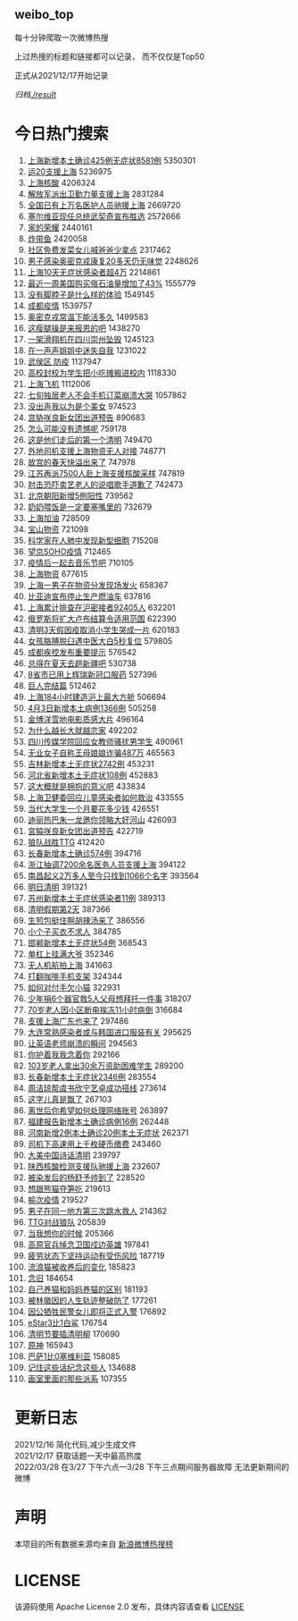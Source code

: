 weibo_top  
---
每十分钟爬取一次微博热搜  

上过热搜的标题和链接都可以记录， 而不仅仅是Top50

正式从2021/12/17开始记录  

*归档[./result](./result/)*

# 今日热门搜索  
1. [上海新增本土确诊425例无症状8581例](https://s.weibo.com//weibo?q=%23%E4%B8%8A%E6%B5%B7%E6%96%B0%E5%A2%9E%E6%9C%AC%E5%9C%9F%E7%A1%AE%E8%AF%8A425%E4%BE%8B%E6%97%A0%E7%97%87%E7%8A%B68581%E4%BE%8B%23&Refer=top) 5350301
2. [运20支援上海](https://s.weibo.com//weibo?q=%E8%BF%9020%E6%94%AF%E6%8F%B4%E4%B8%8A%E6%B5%B7&Refer=top) 5236975
3. [上海核酸](https://s.weibo.com//weibo?q=%23%E4%B8%8A%E6%B5%B7%E6%A0%B8%E9%85%B8%23&Refer=top) 4206324
4. [解放军派出卫勤力量支援上海](https://s.weibo.com//weibo?q=%23%E8%A7%A3%E6%94%BE%E5%86%9B%E6%B4%BE%E5%87%BA%E5%8D%AB%E5%8B%A4%E5%8A%9B%E9%87%8F%E6%94%AF%E6%8F%B4%E4%B8%8A%E6%B5%B7%23&Refer=top) 2831284
5. [全国已有上万名医护人员驰援上海](https://s.weibo.com//weibo?q=%23%E5%85%A8%E5%9B%BD%E5%B7%B2%E6%9C%89%E4%B8%8A%E4%B8%87%E5%90%8D%E5%8C%BB%E6%8A%A4%E4%BA%BA%E5%91%98%E9%A9%B0%E6%8F%B4%E4%B8%8A%E6%B5%B7%23&Refer=top) 2669720
6. [塞尔维亚现任总统武契奇宣布胜选](https://s.weibo.com//weibo?q=%23%E5%A1%9E%E5%B0%94%E7%BB%B4%E4%BA%9A%E7%8E%B0%E4%BB%BB%E6%80%BB%E7%BB%9F%E6%AD%A6%E5%A5%91%E5%A5%87%E5%AE%A3%E5%B8%83%E8%83%9C%E9%80%89%23&Refer=top) 2572666
7. [家的荣耀](https://s.weibo.com//weibo?q=%23%E5%AE%B6%E7%9A%84%E8%8D%A3%E8%80%80%23&Refer=top) 2440161
8. [炸带鱼](https://s.weibo.com//weibo?q=%E7%82%B8%E5%B8%A6%E9%B1%BC&Refer=top) 2420058
9. [社区免费发菜女儿喊爸爸少拿点](https://s.weibo.com//weibo?q=%23%E7%A4%BE%E5%8C%BA%E5%85%8D%E8%B4%B9%E5%8F%91%E8%8F%9C%E5%A5%B3%E5%84%BF%E5%96%8A%E7%88%B8%E7%88%B8%E5%B0%91%E6%8B%BF%E7%82%B9%23&Refer=top) 2317462
10. [男子感染奥密克戎康复20多天仍无味觉](https://s.weibo.com//weibo?q=%23%E7%94%B7%E5%AD%90%E6%84%9F%E6%9F%93%E5%A5%A5%E5%AF%86%E5%85%8B%E6%88%8E%E5%BA%B7%E5%A4%8D20%E5%A4%9A%E5%A4%A9%E4%BB%8D%E6%97%A0%E5%91%B3%E8%A7%89%23&Refer=top) 2248626
11. [上海10天无症状感染者超4万](https://s.weibo.com//weibo?q=%23%E4%B8%8A%E6%B5%B710%E5%A4%A9%E6%97%A0%E7%97%87%E7%8A%B6%E6%84%9F%E6%9F%93%E8%80%85%E8%B6%854%E4%B8%87%23&Refer=top) 2214861
12. [最近一周美国购买俄石油量增加了43%](https://s.weibo.com//weibo?q=%23%E6%9C%80%E8%BF%91%E4%B8%80%E5%91%A8%E7%BE%8E%E5%9B%BD%E8%B4%AD%E4%B9%B0%E4%BF%84%E7%9F%B3%E6%B2%B9%E9%87%8F%E5%A2%9E%E5%8A%A0%E4%BA%8643%25%23&Refer=top) 1555779
13. [没有脚脖子是什么样的体验](https://s.weibo.com//weibo?q=%23%E6%B2%A1%E6%9C%89%E8%84%9A%E8%84%96%E5%AD%90%E6%98%AF%E4%BB%80%E4%B9%88%E6%A0%B7%E7%9A%84%E4%BD%93%E9%AA%8C%23&Refer=top) 1549145
14. [成都疫情](https://s.weibo.com//weibo?q=%23%E6%88%90%E9%83%BD%E7%96%AB%E6%83%85%23&Refer=top) 1539757
15. [奥密克戎常温下能活多久](https://s.weibo.com//weibo?q=%23%E5%A5%A5%E5%AF%86%E5%85%8B%E6%88%8E%E5%B8%B8%E6%B8%A9%E4%B8%8B%E8%83%BD%E6%B4%BB%E5%A4%9A%E4%B9%85%23&Refer=top) 1499583
16. [这瘦腿操是来报恩的吧](https://s.weibo.com//weibo?q=%23%E8%BF%99%E7%98%A6%E8%85%BF%E6%93%8D%E6%98%AF%E6%9D%A5%E6%8A%A5%E6%81%A9%E7%9A%84%E5%90%A7%23&Refer=top) 1438270
17. [一架滑翔机在四川崇州坠毁](https://s.weibo.com//weibo?q=%23%E4%B8%80%E6%9E%B6%E6%BB%91%E7%BF%94%E6%9C%BA%E5%9C%A8%E5%9B%9B%E5%B7%9D%E5%B4%87%E5%B7%9E%E5%9D%A0%E6%AF%81%23&Refer=top) 1245123
18. [在一声声姐姐中迷失自我](https://s.weibo.com//weibo?q=%23%E5%9C%A8%E4%B8%80%E5%A3%B0%E5%A3%B0%E5%A7%90%E5%A7%90%E4%B8%AD%E8%BF%B7%E5%A4%B1%E8%87%AA%E6%88%91%23&Refer=top) 1231022
19. [武侯区 防疫](https://s.weibo.com//weibo?q=%E6%AD%A6%E4%BE%AF%E5%8C%BA%20%E9%98%B2%E7%96%AB&Refer=top) 1137947
20. [高校封校为学生把小吃摊搬进校内](https://s.weibo.com//weibo?q=%23%E9%AB%98%E6%A0%A1%E5%B0%81%E6%A0%A1%E4%B8%BA%E5%AD%A6%E7%94%9F%E6%8A%8A%E5%B0%8F%E5%90%83%E6%91%8A%E6%90%AC%E8%BF%9B%E6%A0%A1%E5%86%85%23&Refer=top) 1118330
21. [上海飞机](https://s.weibo.com//weibo?q=%23%E4%B8%8A%E6%B5%B7%E9%A3%9E%E6%9C%BA%23&Refer=top) 1112006
22. [七旬独居老人不会手机订菜崩溃大哭](https://s.weibo.com//weibo?q=%23%E4%B8%83%E6%97%AC%E7%8B%AC%E5%B1%85%E8%80%81%E4%BA%BA%E4%B8%8D%E4%BC%9A%E6%89%8B%E6%9C%BA%E8%AE%A2%E8%8F%9C%E5%B4%A9%E6%BA%83%E5%A4%A7%E5%93%AD%23&Refer=top) 1057862
23. [没出声我以为是个美女](https://s.weibo.com//weibo?q=%23%E6%B2%A1%E5%87%BA%E5%A3%B0%E6%88%91%E4%BB%A5%E4%B8%BA%E6%98%AF%E4%B8%AA%E7%BE%8E%E5%A5%B3%23&Refer=top) 974523
24. [宫胁咲良新女团出道预告](https://s.weibo.com//weibo?q=%23%E5%AE%AB%E8%83%81%E5%92%B2%E8%89%AF%E6%96%B0%E5%A5%B3%E5%9B%A2%E5%87%BA%E9%81%93%E9%A2%84%E5%91%8A%23&Refer=top) 890683
25. [怎么可能没有遗憾呢](https://s.weibo.com//weibo?q=%23%E6%80%8E%E4%B9%88%E5%8F%AF%E8%83%BD%E6%B2%A1%E6%9C%89%E9%81%97%E6%86%BE%E5%91%A2%23&Refer=top) 759178
26. [这是他们走后的第一个清明](https://s.weibo.com//weibo?q=%23%E8%BF%99%E6%98%AF%E4%BB%96%E4%BB%AC%E8%B5%B0%E5%90%8E%E7%9A%84%E7%AC%AC%E4%B8%80%E4%B8%AA%E6%B8%85%E6%98%8E%23&Refer=top) 749470
27. [外地司机支援上海物资无人对接](https://s.weibo.com//weibo?q=%23%E5%A4%96%E5%9C%B0%E5%8F%B8%E6%9C%BA%E6%94%AF%E6%8F%B4%E4%B8%8A%E6%B5%B7%E7%89%A9%E8%B5%84%E6%97%A0%E4%BA%BA%E5%AF%B9%E6%8E%A5%23&Refer=top) 748771
28. [故宫的春天快溢出来了](https://s.weibo.com//weibo?q=%23%E6%95%85%E5%AE%AB%E7%9A%84%E6%98%A5%E5%A4%A9%E5%BF%AB%E6%BA%A2%E5%87%BA%E6%9D%A5%E4%BA%86%23&Refer=top) 747978
29. [江苏再派7500人赴上海支援核酸采样](https://s.weibo.com//weibo?q=%23%E6%B1%9F%E8%8B%8F%E5%86%8D%E6%B4%BE7500%E4%BA%BA%E8%B5%B4%E4%B8%8A%E6%B5%B7%E6%94%AF%E6%8F%B4%E6%A0%B8%E9%85%B8%E9%87%87%E6%A0%B7%23&Refer=top) 747819
30. [肘击恐吓卖艺老人的说唱歌手道歉了](https://s.weibo.com//weibo?q=%23%E8%82%98%E5%87%BB%E6%81%90%E5%90%93%E5%8D%96%E8%89%BA%E8%80%81%E4%BA%BA%E7%9A%84%E8%AF%B4%E5%94%B1%E6%AD%8C%E6%89%8B%E9%81%93%E6%AD%89%E4%BA%86%23&Refer=top) 742473
31. [北京朝阳新增5例阳性](https://s.weibo.com//weibo?q=%23%E5%8C%97%E4%BA%AC%E6%9C%9D%E9%98%B3%E6%96%B0%E5%A2%9E5%E4%BE%8B%E9%98%B3%E6%80%A7%23&Refer=top) 739562
32. [奶奶喂饭是一定要塞嘴里的](https://s.weibo.com//weibo?q=%23%E5%A5%B6%E5%A5%B6%E5%96%82%E9%A5%AD%E6%98%AF%E4%B8%80%E5%AE%9A%E8%A6%81%E5%A1%9E%E5%98%B4%E9%87%8C%E7%9A%84%23&Refer=top) 732679
33. [上海加油](https://s.weibo.com//weibo?q=%23%E4%B8%8A%E6%B5%B7%E5%8A%A0%E6%B2%B9%23&Refer=top) 728509
34. [宝山物资](https://s.weibo.com//weibo?q=%E5%AE%9D%E5%B1%B1%E7%89%A9%E8%B5%84&Refer=top) 721098
35. [科学家在人肺中发现新型细胞](https://s.weibo.com//weibo?q=%23%E7%A7%91%E5%AD%A6%E5%AE%B6%E5%9C%A8%E4%BA%BA%E8%82%BA%E4%B8%AD%E5%8F%91%E7%8E%B0%E6%96%B0%E5%9E%8B%E7%BB%86%E8%83%9E%23&Refer=top) 715208
36. [望京SOHO疫情](https://s.weibo.com//weibo?q=%E6%9C%9B%E4%BA%ACSOHO%E7%96%AB%E6%83%85&Refer=top) 712465
37. [疫情后一起去音乐节吧](https://s.weibo.com//weibo?q=%23%E7%96%AB%E6%83%85%E5%90%8E%E4%B8%80%E8%B5%B7%E5%8E%BB%E9%9F%B3%E4%B9%90%E8%8A%82%E5%90%A7%23&Refer=top) 710105
38. [上海物资](https://s.weibo.com//weibo?q=%23%E4%B8%8A%E6%B5%B7%E7%89%A9%E8%B5%84%23&Refer=top) 677615
39. [上海一男子在物资分发现场发火](https://s.weibo.com//weibo?q=%23%E4%B8%8A%E6%B5%B7%E4%B8%80%E7%94%B7%E5%AD%90%E5%9C%A8%E7%89%A9%E8%B5%84%E5%88%86%E5%8F%91%E7%8E%B0%E5%9C%BA%E5%8F%91%E7%81%AB%23&Refer=top) 658367
40. [比亚迪宣布停止生产燃油车](https://s.weibo.com//weibo?q=%23%E6%AF%94%E4%BA%9A%E8%BF%AA%E5%AE%A3%E5%B8%83%E5%81%9C%E6%AD%A2%E7%94%9F%E4%BA%A7%E7%87%83%E6%B2%B9%E8%BD%A6%23&Refer=top) 637816
41. [上海累计排查在沪密接者92405人](https://s.weibo.com//weibo?q=%23%E4%B8%8A%E6%B5%B7%E7%B4%AF%E8%AE%A1%E6%8E%92%E6%9F%A5%E5%9C%A8%E6%B2%AA%E5%AF%86%E6%8E%A5%E8%80%8592405%E4%BA%BA%23&Refer=top) 632201
42. [俄罗斯将扩大卢布结算令适用范围](https://s.weibo.com//weibo?q=%23%E4%BF%84%E7%BD%97%E6%96%AF%E5%B0%86%E6%89%A9%E5%A4%A7%E5%8D%A2%E5%B8%83%E7%BB%93%E7%AE%97%E4%BB%A4%E9%80%82%E7%94%A8%E8%8C%83%E5%9B%B4%23&Refer=top) 622390
43. [清明3天假因疫取消小学生哭成一片](https://s.weibo.com//weibo?q=%23%E6%B8%85%E6%98%8E3%E5%A4%A9%E5%81%87%E5%9B%A0%E7%96%AB%E5%8F%96%E6%B6%88%E5%B0%8F%E5%AD%A6%E7%94%9F%E5%93%AD%E6%88%90%E4%B8%80%E7%89%87%23&Refer=top) 620183
44. [女孩胳膊脱臼遇中医大白5秒复位](https://s.weibo.com//weibo?q=%23%E5%A5%B3%E5%AD%A9%E8%83%B3%E8%86%8A%E8%84%B1%E8%87%BC%E9%81%87%E4%B8%AD%E5%8C%BB%E5%A4%A7%E7%99%BD5%E7%A7%92%E5%A4%8D%E4%BD%8D%23&Refer=top) 579805
45. [成都疾控发布重要提示](https://s.weibo.com//weibo?q=%23%E6%88%90%E9%83%BD%E7%96%BE%E6%8E%A7%E5%8F%91%E5%B8%83%E9%87%8D%E8%A6%81%E6%8F%90%E7%A4%BA%23&Refer=top) 576542
46. [总得在夏天去趟新疆吧](https://s.weibo.com//weibo?q=%23%E6%80%BB%E5%BE%97%E5%9C%A8%E5%A4%8F%E5%A4%A9%E5%8E%BB%E8%B6%9F%E6%96%B0%E7%96%86%E5%90%A7%23&Refer=top) 530738
47. [8省市已用上辉瑞新冠口服药](https://s.weibo.com//weibo?q=%238%E7%9C%81%E5%B8%82%E5%B7%B2%E7%94%A8%E4%B8%8A%E8%BE%89%E7%91%9E%E6%96%B0%E5%86%A0%E5%8F%A3%E6%9C%8D%E8%8D%AF%23&Refer=top) 527396
48. [巨人完结篇](https://s.weibo.com//weibo?q=%23%E5%B7%A8%E4%BA%BA%E5%AE%8C%E7%BB%93%E7%AF%87%23&Refer=top) 512462
49. [上海184小时建造沪上最大方舱](https://s.weibo.com//weibo?q=%23%E4%B8%8A%E6%B5%B7184%E5%B0%8F%E6%97%B6%E5%BB%BA%E9%80%A0%E6%B2%AA%E4%B8%8A%E6%9C%80%E5%A4%A7%E6%96%B9%E8%88%B1%23&Refer=top) 506694
50. [4月3日新增本土病例1366例](https://s.weibo.com//weibo?q=%234%E6%9C%883%E6%97%A5%E6%96%B0%E5%A2%9E%E6%9C%AC%E5%9C%9F%E7%97%85%E4%BE%8B1366%E4%BE%8B%23&Refer=top) 505258
51. [金博洋雪地电影质感大片](https://s.weibo.com//weibo?q=%23%E9%87%91%E5%8D%9A%E6%B4%8B%E9%9B%AA%E5%9C%B0%E7%94%B5%E5%BD%B1%E8%B4%A8%E6%84%9F%E5%A4%A7%E7%89%87%23&Refer=top) 496164
52. [为什么越长大就越恋家](https://s.weibo.com//weibo?q=%23%E4%B8%BA%E4%BB%80%E4%B9%88%E8%B6%8A%E9%95%BF%E5%A4%A7%E5%B0%B1%E8%B6%8A%E6%81%8B%E5%AE%B6%23&Refer=top) 492202
53. [四川传媒学院回应女教师骚扰男学生](https://s.weibo.com//weibo?q=%23%E5%9B%9B%E5%B7%9D%E4%BC%A0%E5%AA%92%E5%AD%A6%E9%99%A2%E5%9B%9E%E5%BA%94%E5%A5%B3%E6%95%99%E5%B8%88%E9%AA%9A%E6%89%B0%E7%94%B7%E5%AD%A6%E7%94%9F%23&Refer=top) 490961
54. [无业女子自称王母娘娘诈骗487万](https://s.weibo.com//weibo?q=%23%E6%97%A0%E4%B8%9A%E5%A5%B3%E5%AD%90%E8%87%AA%E7%A7%B0%E7%8E%8B%E6%AF%8D%E5%A8%98%E5%A8%98%E8%AF%88%E9%AA%97487%E4%B8%87%23&Refer=top) 465563
55. [吉林新增本土无症状2742例](https://s.weibo.com//weibo?q=%23%E5%90%89%E6%9E%97%E6%96%B0%E5%A2%9E%E6%9C%AC%E5%9C%9F%E6%97%A0%E7%97%87%E7%8A%B62742%E4%BE%8B%23&Refer=top) 453231
56. [河北省新增本土无症状108例](https://s.weibo.com//weibo?q=%23%E6%B2%B3%E5%8C%97%E7%9C%81%E6%96%B0%E5%A2%9E%E6%9C%AC%E5%9C%9F%E6%97%A0%E7%97%87%E7%8A%B6108%E4%BE%8B%23&Refer=top) 452883
57. [这大概就是拥抱的意义吧](https://s.weibo.com//weibo?q=%23%E8%BF%99%E5%A4%A7%E6%A6%82%E5%B0%B1%E6%98%AF%E6%8B%A5%E6%8A%B1%E7%9A%84%E6%84%8F%E4%B9%89%E5%90%A7%23&Refer=top) 433834
58. [上海卫健委回应儿童感染者如何救治](https://s.weibo.com//weibo?q=%23%E4%B8%8A%E6%B5%B7%E5%8D%AB%E5%81%A5%E5%A7%94%E5%9B%9E%E5%BA%94%E5%84%BF%E7%AB%A5%E6%84%9F%E6%9F%93%E8%80%85%E5%A6%82%E4%BD%95%E6%95%91%E6%B2%BB%23&Refer=top) 433555
59. [当代大学生一个月要花多少钱](https://s.weibo.com//weibo?q=%23%E5%BD%93%E4%BB%A3%E5%A4%A7%E5%AD%A6%E7%94%9F%E4%B8%80%E4%B8%AA%E6%9C%88%E8%A6%81%E8%8A%B1%E5%A4%9A%E5%B0%91%E9%92%B1%23&Refer=top) 426551
60. [迪丽热巴朱一龙邀你领略大好河山](https://s.weibo.com//weibo?q=%23%E8%BF%AA%E4%B8%BD%E7%83%AD%E5%B7%B4%E6%9C%B1%E4%B8%80%E9%BE%99%E9%82%80%E4%BD%A0%E9%A2%86%E7%95%A5%E5%A4%A7%E5%A5%BD%E6%B2%B3%E5%B1%B1%23&Refer=top) 426093
61. [宮脇咲良新女团出道预告](https://s.weibo.com//weibo?q=%23%E5%AE%AE%E8%84%87%E5%92%B2%E8%89%AF%E6%96%B0%E5%A5%B3%E5%9B%A2%E5%87%BA%E9%81%93%E9%A2%84%E5%91%8A%23&Refer=top) 422719
62. [狼队战胜TTG](https://s.weibo.com//weibo?q=%23%E7%8B%BC%E9%98%9F%E6%88%98%E8%83%9CTTG%23&Refer=top) 412420
63. [长春新增本土确诊574例](https://s.weibo.com//weibo?q=%23%E9%95%BF%E6%98%A5%E6%96%B0%E5%A2%9E%E6%9C%AC%E5%9C%9F%E7%A1%AE%E8%AF%8A574%E4%BE%8B%23&Refer=top) 394716
64. [浙江抽调7200余名医务人员支援上海](https://s.weibo.com//weibo?q=%23%E6%B5%99%E6%B1%9F%E6%8A%BD%E8%B0%837200%E4%BD%99%E5%90%8D%E5%8C%BB%E5%8A%A1%E4%BA%BA%E5%91%98%E6%94%AF%E6%8F%B4%E4%B8%8A%E6%B5%B7%23&Refer=top) 394122
65. [南昌起义2万多人至今只找到1066个名字](https://s.weibo.com//weibo?q=%23%E5%8D%97%E6%98%8C%E8%B5%B7%E4%B9%892%E4%B8%87%E5%A4%9A%E4%BA%BA%E8%87%B3%E4%BB%8A%E5%8F%AA%E6%89%BE%E5%88%B01066%E4%B8%AA%E5%90%8D%E5%AD%97%23&Refer=top) 393564
66. [明日清明](https://s.weibo.com//weibo?q=%E6%98%8E%E6%97%A5%E6%B8%85%E6%98%8E&Refer=top) 391321
67. [苏州新增本土无症状感染者11例](https://s.weibo.com//weibo?q=%23%E8%8B%8F%E5%B7%9E%E6%96%B0%E5%A2%9E%E6%9C%AC%E5%9C%9F%E6%97%A0%E7%97%87%E7%8A%B6%E6%84%9F%E6%9F%93%E8%80%8511%E4%BE%8B%23&Refer=top) 389313
68. [清明假期第2天](https://s.weibo.com//weibo?q=%23%E6%B8%85%E6%98%8E%E5%81%87%E6%9C%9F%E7%AC%AC2%E5%A4%A9%23&Refer=top) 387366
69. [生煎包挺住啊胡辣汤来了](https://s.weibo.com//weibo?q=%23%E7%94%9F%E7%85%8E%E5%8C%85%E6%8C%BA%E4%BD%8F%E5%95%8A%E8%83%A1%E8%BE%A3%E6%B1%A4%E6%9D%A5%E4%BA%86%23&Refer=top) 386556
70. [小个子买衣不求人](https://s.weibo.com//weibo?q=%23%E5%B0%8F%E4%B8%AA%E5%AD%90%E4%B9%B0%E8%A1%A3%E4%B8%8D%E6%B1%82%E4%BA%BA%23&Refer=top) 384785
71. [邯郸新增本土无症状54例](https://s.weibo.com//weibo?q=%23%E9%82%AF%E9%83%B8%E6%96%B0%E5%A2%9E%E6%9C%AC%E5%9C%9F%E6%97%A0%E7%97%87%E7%8A%B654%E4%BE%8B%23&Refer=top) 368543
72. [单杠上挂满大爷](https://s.weibo.com//weibo?q=%23%E5%8D%95%E6%9D%A0%E4%B8%8A%E6%8C%82%E6%BB%A1%E5%A4%A7%E7%88%B7%23&Refer=top) 352346
73. [无人机航拍上海](https://s.weibo.com//weibo?q=%23%E6%97%A0%E4%BA%BA%E6%9C%BA%E8%88%AA%E6%8B%8D%E4%B8%8A%E6%B5%B7%23&Refer=top) 341663
74. [打翻咖啡手机支架](https://s.weibo.com//weibo?q=%23%E6%89%93%E7%BF%BB%E5%92%96%E5%95%A1%E6%89%8B%E6%9C%BA%E6%94%AF%E6%9E%B6%23&Refer=top) 324344
75. [如何对付手欠小猫](https://s.weibo.com//weibo?q=%23%E5%A6%82%E4%BD%95%E5%AF%B9%E4%BB%98%E6%89%8B%E6%AC%A0%E5%B0%8F%E7%8C%AB%23&Refer=top) 322931
76. [少年捐6个器官救5人父母想拜托一件事](https://s.weibo.com//weibo?q=%23%E5%B0%91%E5%B9%B4%E6%8D%906%E4%B8%AA%E5%99%A8%E5%AE%98%E6%95%915%E4%BA%BA%E7%88%B6%E6%AF%8D%E6%83%B3%E6%8B%9C%E6%89%98%E4%B8%80%E4%BB%B6%E4%BA%8B%23&Refer=top) 318207
77. [70岁老人因小区断电挨冻11小时病倒](https://s.weibo.com//weibo?q=%2370%E5%B2%81%E8%80%81%E4%BA%BA%E5%9B%A0%E5%B0%8F%E5%8C%BA%E6%96%AD%E7%94%B5%E6%8C%A8%E5%86%BB11%E5%B0%8F%E6%97%B6%E7%97%85%E5%80%92%23&Refer=top) 316684
78. [支援上海广东也来了](https://s.weibo.com//weibo?q=%23%E6%94%AF%E6%8F%B4%E4%B8%8A%E6%B5%B7%E5%B9%BF%E4%B8%9C%E4%B9%9F%E6%9D%A5%E4%BA%86%23&Refer=top) 297486
79. [大连常熟感染者或与韩国进口服装有关](https://s.weibo.com//weibo?q=%23%E5%A4%A7%E8%BF%9E%E5%B8%B8%E7%86%9F%E6%84%9F%E6%9F%93%E8%80%85%E6%88%96%E4%B8%8E%E9%9F%A9%E5%9B%BD%E8%BF%9B%E5%8F%A3%E6%9C%8D%E8%A3%85%E6%9C%89%E5%85%B3%23&Refer=top) 295625
80. [让英语老师崩溃的瞬间](https://s.weibo.com//weibo?q=%23%E8%AE%A9%E8%8B%B1%E8%AF%AD%E8%80%81%E5%B8%88%E5%B4%A9%E6%BA%83%E7%9A%84%E7%9E%AC%E9%97%B4%23&Refer=top) 294563
81. [你护着我我念着你](https://s.weibo.com//weibo?q=%23%E4%BD%A0%E6%8A%A4%E7%9D%80%E6%88%91%E6%88%91%E5%BF%B5%E7%9D%80%E4%BD%A0%23&Refer=top) 292166
82. [103岁老人拿出30余万资助困难学生](https://s.weibo.com//weibo?q=%23103%E5%B2%81%E8%80%81%E4%BA%BA%E6%8B%BF%E5%87%BA30%E4%BD%99%E4%B8%87%E8%B5%84%E5%8A%A9%E5%9B%B0%E9%9A%BE%E5%AD%A6%E7%94%9F%23&Refer=top) 289200
83. [长春新增本土无症状2346例](https://s.weibo.com//weibo?q=%23%E9%95%BF%E6%98%A5%E6%96%B0%E5%A2%9E%E6%9C%AC%E5%9C%9F%E6%97%A0%E7%97%87%E7%8A%B62346%E4%BE%8B%23&Refer=top) 283554
84. [周洁琼帮虞书欣宁艺卓成功搭线](https://s.weibo.com//weibo?q=%23%E5%91%A8%E6%B4%81%E7%90%BC%E5%B8%AE%E8%99%9E%E4%B9%A6%E6%AC%A3%E5%AE%81%E8%89%BA%E5%8D%93%E6%88%90%E5%8A%9F%E6%90%AD%E7%BA%BF%23&Refer=top) 273614
85. [这字儿真是飘了](https://s.weibo.com//weibo?q=%23%E8%BF%99%E5%AD%97%E5%84%BF%E7%9C%9F%E6%98%AF%E9%A3%98%E4%BA%86%23&Refer=top) 267103
86. [离世后你希望如何处理网络账号](https://s.weibo.com//weibo?q=%23%E7%A6%BB%E4%B8%96%E5%90%8E%E4%BD%A0%E5%B8%8C%E6%9C%9B%E5%A6%82%E4%BD%95%E5%A4%84%E7%90%86%E7%BD%91%E7%BB%9C%E8%B4%A6%E5%8F%B7%23&Refer=top) 263897
87. [福建报告新增本土确诊病例16例](https://s.weibo.com//weibo?q=%23%E7%A6%8F%E5%BB%BA%E6%8A%A5%E5%91%8A%E6%96%B0%E5%A2%9E%E6%9C%AC%E5%9C%9F%E7%A1%AE%E8%AF%8A%E7%97%85%E4%BE%8B16%E4%BE%8B%23&Refer=top) 262448
88. [河南新增2例本土确诊20例本土无症状](https://s.weibo.com//weibo?q=%23%E6%B2%B3%E5%8D%97%E6%96%B0%E5%A2%9E2%E4%BE%8B%E6%9C%AC%E5%9C%9F%E7%A1%AE%E8%AF%8A20%E4%BE%8B%E6%9C%AC%E5%9C%9F%E6%97%A0%E7%97%87%E7%8A%B6%23&Refer=top) 262371
89. [司机下高速用上千枚硬币缴费](https://s.weibo.com//weibo?q=%23%E5%8F%B8%E6%9C%BA%E4%B8%8B%E9%AB%98%E9%80%9F%E7%94%A8%E4%B8%8A%E5%8D%83%E6%9E%9A%E7%A1%AC%E5%B8%81%E7%BC%B4%E8%B4%B9%23&Refer=top) 243460
90. [大美中国诗话清明](https://s.weibo.com//weibo?q=%23%E5%A4%A7%E7%BE%8E%E4%B8%AD%E5%9B%BD%E8%AF%97%E8%AF%9D%E6%B8%85%E6%98%8E%23&Refer=top) 239797
91. [陕西核酸检测支援队驰援上海](https://s.weibo.com//weibo?q=%23%E9%99%95%E8%A5%BF%E6%A0%B8%E9%85%B8%E6%A3%80%E6%B5%8B%E6%94%AF%E6%8F%B4%E9%98%9F%E9%A9%B0%E6%8F%B4%E4%B8%8A%E6%B5%B7%23&Refer=top) 232607
92. [被染发后的杨舒予帅到了](https://s.weibo.com//weibo?q=%23%E8%A2%AB%E6%9F%93%E5%8F%91%E5%90%8E%E7%9A%84%E6%9D%A8%E8%88%92%E4%BA%88%E5%B8%85%E5%88%B0%E4%BA%86%23&Refer=top) 228520
93. [想跟熊猫夺笋吃](https://s.weibo.com//weibo?q=%23%E6%83%B3%E8%B7%9F%E7%86%8A%E7%8C%AB%E5%A4%BA%E7%AC%8B%E5%90%83%23&Refer=top) 219613
94. [榆次疫情](https://s.weibo.com//weibo?q=%E6%A6%86%E6%AC%A1%E7%96%AB%E6%83%85&Refer=top) 219527
95. [男子在同一地方第三次跳水救人](https://s.weibo.com//weibo?q=%23%E7%94%B7%E5%AD%90%E5%9C%A8%E5%90%8C%E4%B8%80%E5%9C%B0%E6%96%B9%E7%AC%AC%E4%B8%89%E6%AC%A1%E8%B7%B3%E6%B0%B4%E6%95%91%E4%BA%BA%23&Refer=top) 214362
96. [TTG对战狼队](https://s.weibo.com//weibo?q=%23TTG%E5%AF%B9%E6%88%98%E7%8B%BC%E9%98%9F%23&Refer=top) 205839
97. [当我想你的时候](https://s.weibo.com//weibo?q=%23%E5%BD%93%E6%88%91%E6%83%B3%E4%BD%A0%E7%9A%84%E6%97%B6%E5%80%99%23&Refer=top) 205366
98. [高原官兵悼念卫国戍边英雄](https://s.weibo.com//weibo?q=%23%E9%AB%98%E5%8E%9F%E5%AE%98%E5%85%B5%E6%82%BC%E5%BF%B5%E5%8D%AB%E5%9B%BD%E6%88%8D%E8%BE%B9%E8%8B%B1%E9%9B%84%23&Refer=top) 197841
99. [疲劳状态下坚持运动有受伤风险](https://s.weibo.com//weibo?q=%23%E7%96%B2%E5%8A%B3%E7%8A%B6%E6%80%81%E4%B8%8B%E5%9D%9A%E6%8C%81%E8%BF%90%E5%8A%A8%E6%9C%89%E5%8F%97%E4%BC%A4%E9%A3%8E%E9%99%A9%23&Refer=top) 187719
100. [流浪猫被收养后的变化](https://s.weibo.com//weibo?q=%23%E6%B5%81%E6%B5%AA%E7%8C%AB%E8%A2%AB%E6%94%B6%E5%85%BB%E5%90%8E%E7%9A%84%E5%8F%98%E5%8C%96%23&Refer=top) 185823
101. [念旧](https://s.weibo.com//weibo?q=%E5%BF%B5%E6%97%A7&Refer=top) 184654
102. [自己养猫和妈妈养猫的区别](https://s.weibo.com//weibo?q=%23%E8%87%AA%E5%B7%B1%E5%85%BB%E7%8C%AB%E5%92%8C%E5%A6%88%E5%A6%88%E5%85%BB%E7%8C%AB%E7%9A%84%E5%8C%BA%E5%88%AB%23&Refer=top) 181193
103. [被林徽因的人生轨迹整破防了](https://s.weibo.com//weibo?q=%23%E8%A2%AB%E6%9E%97%E5%BE%BD%E5%9B%A0%E7%9A%84%E4%BA%BA%E7%94%9F%E8%BD%A8%E8%BF%B9%E6%95%B4%E7%A0%B4%E9%98%B2%E4%BA%86%23&Refer=top) 177261
104. [因公牺牲民警女儿即将正式入警](https://s.weibo.com//weibo?q=%23%E5%9B%A0%E5%85%AC%E7%89%BA%E7%89%B2%E6%B0%91%E8%AD%A6%E5%A5%B3%E5%84%BF%E5%8D%B3%E5%B0%86%E6%AD%A3%E5%BC%8F%E5%85%A5%E8%AD%A6%23&Refer=top) 176892
105. [eStar3比1白鲨](https://s.weibo.com//weibo?q=eStar3%E6%AF%941%E7%99%BD%E9%B2%A8&Refer=top) 176754
106. [清明节要插清明柳](https://s.weibo.com//weibo?q=%23%E6%B8%85%E6%98%8E%E8%8A%82%E8%A6%81%E6%8F%92%E6%B8%85%E6%98%8E%E6%9F%B3%23&Refer=top) 170690
107. [原神](https://s.weibo.com//weibo?q=%23%E5%8E%9F%E7%A5%9E%23&Refer=top) 165943
108. [巴萨1比0塞维利亚](https://s.weibo.com//weibo?q=%23%E5%B7%B4%E8%90%A81%E6%AF%940%E5%A1%9E%E7%BB%B4%E5%88%A9%E4%BA%9A%23&Refer=top) 158085
109. [记住这些话纪念这些人](https://s.weibo.com//weibo?q=%23%E8%AE%B0%E4%BD%8F%E8%BF%99%E4%BA%9B%E8%AF%9D%E7%BA%AA%E5%BF%B5%E8%BF%99%E4%BA%9B%E4%BA%BA%23&Refer=top) 134688
110. [画室里面的那些派系](https://s.weibo.com//weibo?q=%23%E7%94%BB%E5%AE%A4%E9%87%8C%E9%9D%A2%E7%9A%84%E9%82%A3%E4%BA%9B%E6%B4%BE%E7%B3%BB%23&Refer=top) 107355
# 更新日志  
2021/12/16  简化代码,减少生成文件  
2021/12/17  获取话题一天中最高热度  
2022/03/28  在3/27 下午六点—3/28 下午三点期间服务器故障 无法更新期间的微博  
# 声明  
本项目的所有数据来源均来自 [新浪微博热搜榜](https://s.weibo.com/top/summary)  

# LICENSE
该源码使用 Apache License 2.0 发布，具体内容请查看 [LICENSE](./LICENSE)

